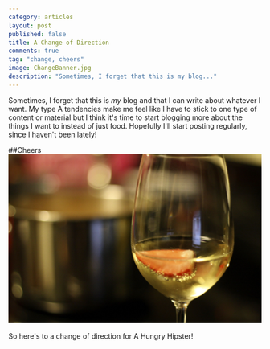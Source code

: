 ```yaml
---
category: articles
layout: post
published: false
title: A Change of Direction
comments: true
tag: "change, cheers"
image: ChangeBanner.jpg
description: "Sometimes, I forget that this is my blog..."
---
```


Sometimes, I forget that this is _my_ blog and that I can write about whatever I want. My type A tendencies make me feel like I have to stick to one type of content or material but I think it's time to start blogging more about the things I want to instead of just food. Hopefully I'll start posting regularly, since I haven't been lately!

##Cheers
![Cheers.jpg](/images/Cheers.jpg)

So here's to a change of direction for A Hungry Hipster!